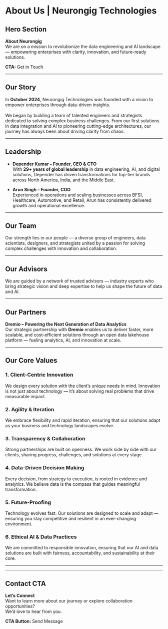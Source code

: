 # About Us | Neurongig Technologies

## Hero Section
**About Neurongig**  
We are on a mission to revolutionize the data engineering and AI landscape — empowering enterprises with clarity, innovation, and future-ready solutions.  

**CTA:** Get in Touch  

---

## Our Story
In **October 2024**, Neurongig Technologies was founded with a vision to empower enterprises through data-driven insights.  
<br>
We began by building a team of talented engineers and strategists dedicated to solving complex business challenges. From our first solutions in data integration and AI to pioneering cutting-edge architectures, our journey has always been about driving clarity from chaos.  

---

## Leadership
- **Depender Kumar – Founder, CEO & CTO**  
  With **29+ years of global leadership** in data engineering, AI, and digital solutions, Depender has driven transformations for top-tier brands across North America, India, and the Middle East.  

- **Arun Singh – Founder, COO**  
  Experienced in operations and scaling businesses across BFSI, Healthcare, Automotive, and Retail, Arun has consistently delivered growth and operational excellence.  

---

## Our Team
Our strength lies in our people — a diverse group of engineers, data scientists, designers, and strategists united by a passion for solving complex challenges with innovation and collaboration.  

---

## Our Advisors
We are guided by a network of trusted advisors — industry experts who bring strategic vision and deep expertise to help us shape the future of data and AI.  

---

## Our Partners
**Dremio – Powering the Next Generation of Data Analytics**  
Our strategic partnership with **Dremio** enables us to deliver faster, more scalable, and cost-efficient solutions through an open data lakehouse platform — fueling analytics, AI, and innovation at scale.  

---

## Our Core Values

### 1. Client-Centric Innovation  
We design every solution with the client’s unique needs in mind. Innovation is not just about technology — it’s about solving real problems that drive measurable impact.  

### 2. Agility & Iteration  
We embrace flexibility and rapid iteration, ensuring that our solutions adapt as your business and technology landscapes evolve.  

### 3. Transparency & Collaboration  
Strong partnerships are built on openness. We work side by side with our clients, sharing progress, challenges, and solutions at every stage.  

### 4. Data-Driven Decision Making  
Every decision, from strategy to execution, is rooted in evidence and analytics. We believe data is the compass that guides meaningful transformation.  

### 5. Future-Proofing  
Technology evolves fast. Our solutions are designed to scale and adapt — ensuring you stay competitive and resilient in an ever-changing environment.  

### 6. Ethical AI & Data Practices  
We are committed to responsible innovation, ensuring that our AI and data solutions are built with fairness, accountability, and sustainability at their core.  

---


---

## Contact CTA
**Let’s Connect**  
Want to learn more about our journey or explore collaboration opportunities?  
We’d love to hear from you.  

**CTA Button:** Send Message  
